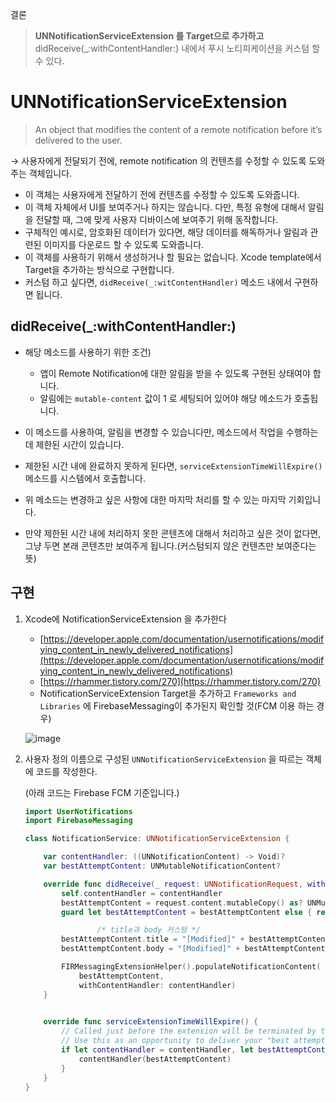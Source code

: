 결론

> ****UNNotificationServiceExtension 를 Target으로 추가하고**** didReceive(_:withContentHandler:)  내에서 푸시 노티피케이션을 커스텀 할 수 있다.
> 

# ****UNNotificationServiceExtension****

> An object that modifies the content of a remote notification before it’s delivered to the user.
> 

→ 사용자에게 전달되기 전에, remote notification 의 컨텐츠를 수정할 수 있도록 도와주는 객체입니다.

- 이 객체는 사용자에게 전달하기 전에 컨텐츠를 수정할 수 있도록 도와줍니다.
- 이 객체 자체에서 UI를 보여주거나 하지는 않습니다. 다만, 특정 유형에 대해서 알림을 전달할 때, 그에 맞게 사용자 디바이스에 보여주기 위해 동작합니다.
- 구체적인 예시로, 암호화된 데이터가 있다면, 해당 데이터를 해독하거나 알림과 관련된 이미지를 다운로드 할 수 있도록 도와줍니다.
- 이 객체를 사용하기 위해서 생성하거나 할 필요는 없습니다. Xcode template에서 Target을 추가하는 방식으로 구현합니다.
- 커스텀 하고 싶다면, `didReceive(_:witContentHandler)` 메소드 내에서 구현하면 됩니다.

## didReceive(_:withContentHandler:)

- 해당 메소드를 사용하기 위한 조건)
    - 앱이 Remote Notification에 대한 알림을 받을 수 있도록 구현된 상태여야 합니다.
    - 알림에는 `mutable-content` 값이 1 로 세팅되어 있어야 해당 메소드가 호출됩니다.

- 이 메소드를 사용하여, 알림을 변경할 수 있습니다만, 메소드에서 작업을 수행하는데 제한된 시간이 있습니다.
- 제한된 시간 내에 완료하지 못하게 된다면, `serviceExtensionTimeWillExpire()` 메소드를 시스템에서 호출합니다.
- 위 메소드는 변경하고 싶은 사항에 대한 마지막 처리를 할 수 있는 마지막 기회입니다.
- 만약 제한된 시간 내에 처리하지 못한 콘텐츠에 대해서 처리하고 싶은 것이 없다면, 그냥 두면 본래 콘텐츠만 보여주게 됩니다.(커스텀되지 않은 컨텐츠만 보여준다는 뜻)

## 구현

1. Xcode에 NotificationServiceExtension 을 추가한다
    - [https://developer.apple.com/documentation/usernotifications/modifying_content_in_newly_delivered_notifications](https://developer.apple.com/documentation/usernotifications/modifying_content_in_newly_delivered_notifications)
    - [https://rhammer.tistory.com/270](https://rhammer.tistory.com/270)
    - NotificationServiceExtension Target을 추가하고 `Frameworks and Libraries` 에 FirebaseMessaging이 추가된지 확인할 것(FCM 이용 하는 경우)
        
    ![image](https://user-images.githubusercontent.com/65879950/161218792-b2288783-b67f-4dd4-b67b-48d2102362e0.png)

        
    
2. 사용자 정의 이름으로 구성된 `UNNotificationServiceExtension` 을 따르는 객체에 코드를 작성한다.
    
    (아래 코드는 Firebase FCM 기준입니다.)
    
    ```swift
    import UserNotifications
    import FirebaseMessaging
    
    class NotificationService: UNNotificationServiceExtension {
    
        var contentHandler: ((UNNotificationContent) -> Void)?
        var bestAttemptContent: UNMutableNotificationContent?
    
        override func didReceive(_ request: UNNotificationRequest, withContentHandler contentHandler: @escaping (UNNotificationContent) -> Void) {
            self.contentHandler = contentHandler
            bestAttemptContent = request.content.mutableCopy() as? UNMutableNotificationContent
            guard let bestAttemptContent = bestAttemptContent else { return }
    
    				/* title과 body 커스텀 */
            bestAttemptContent.title = "[Modified]" + bestAttemptContent.title
            bestAttemptContent.body = "[Modified]" + bestAttemptContent.body
    
            FIRMessagingExtensionHelper().populateNotificationContent(
                bestAttemptContent,
                withContentHandler: contentHandler)
        }
    
        
        override func serviceExtensionTimeWillExpire() {
            // Called just before the extension will be terminated by the system.
            // Use this as an opportunity to deliver your "best attempt" at modified content, otherwise the original push payload will be used.
            if let contentHandler = contentHandler, let bestAttemptContent =  bestAttemptContent {
                contentHandler(bestAttemptContent)
            }
        }
    }
    ```
